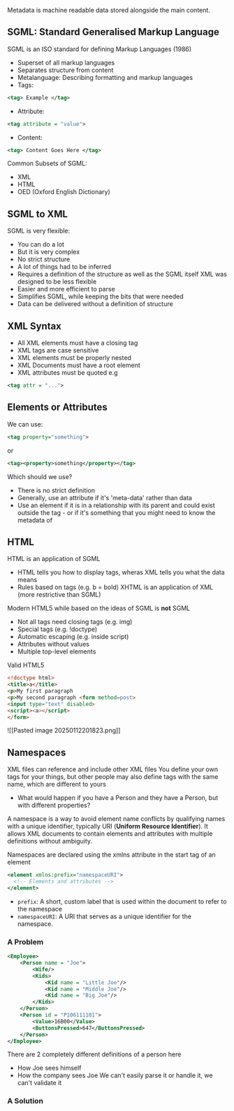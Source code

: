 Metadata is machine readable data stored alongside the main content.

## SGML: Standard Generalised Markup Language
SGML is an ISO standard for defining Markup Languages (1986)
- Superset of all markup languages
- Separates structure  from content
- Metalanguage: Describing formatting and markup languages
- Tags:
```xml
<tag> Example </tag>
```
- Attribute:
```xml
<tag attribute = "value">
```

- Content:
```xml
<tag> Content Goes Here </tag>	
```

Common Subsets of SGML:
- XML
- HTML
- OED (Oxford English Dictionary)
## SGML to XML
SGML is very flexible:
- You can do a lot
- But it is very complex
- No strict structure
- A lot of things had to be inferred
- Requires a definition of the structure as well as the SGML itself
XML was designed to be less flexible
- Easier and more efficient to parse
- Simplifies SGML, while keeping the bits that were needed
- Data can be delivered without a definition of structure

## XML Syntax
- All XML elements must have a closing tag
- XML tags are case sensitive
- XML elements must be properly nested
- XML Documents must have a root element
- XML attributes must be quoted e.g 
```xml 
<tag attr = "...">
```
## Elements or Attributes
We can use:
```xml
<tag property="something">
```
or
```xml
<tag><property>something</property></tag>
```
Which should we use?
- There is no strict definition
- Generally, use an attribute if it's 'meta-data' rather than data
- Use an element if it is in a relationship with its parent and could exist outside the tag - or if it's something that you might need to know the metadata of
## HTML
HTML is an application of SGML
- HTML tells you how to display tags, wheras XML tells you what the data means
- Rules based on tags (e.g. b = bold)
XHTML is an application of XML (more restrictive than SGML)

Modern HTML5 while based on the ideas of SGML is **not** SGML
- Not all tags need closing tags (e.g. img)
- Special tags (e.g. !doctype)
- Automatic escaping (e.g. inside script) 
- Attributes without values
- Multiple top-level elements

Valid HTML5
```HTML
<!doctype html> 
<title>a</title>
<p>My first paragraph 
<p>My second paragraph <form method=post>
<input type="text" disabled>
<script><a></script>
</form>
```
![[Pasted image 20250112201823.png]]

## Namespaces
XML files can reference and include other XML files
You define your own tags for your things, but other people may also define tags with the same name, which are different to yours
- What would happen if you have a Person and they have a Person, but with different properties?

A namespace is a way to avoid element name conflicts by qualifying names with a unique identifier, typically URI (**Uniform Resource Identifier**). It allows XML documents to contain elements and attributes with multiple definitions without ambiguity.

Namespaces are declared using the xmlns attribute in the start tag of an element
```xml
<element xmlns:prefix="namespaceURI">
  <!-- Elements and attributes -->
</element>
```
- `prefix`: A short, custom label that is used within the document to refer to the namespace
- `namespaceURI`: A URI that serves as a unique identifier for the namespace.
### A Problem
```xml
<Employee>
	<Person name = "Joe">
		<Wife/> 
		<Kids> 
			<Kid name = "Little Joe"/>
			<Kid name = "Middle Joe"/>
			<Kid name = "Big Joe"/> 
		</Kids> 
	</Person> 
	<Person id = "P106111101">
		<Value>16B00</Value> 
		<ButtonsPressed>647</ButtonsPressed> 
	</Person>
</Employee> 
```
There are 2 completely different definitions of a person here
- How Joe sees himself
- How the company sees Joe
We can't easily parse it or handle it, we can't validate it

### A Solution

